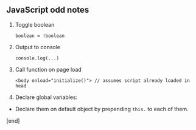 ## JavaScript odd notes

 1. Toggle boolean
 
        boolean = !boolean

 1. Output to console
 
        console.log(...)

 1. Call function on page load
 
        <body onload="initialize()"> // assumes script already loaded in head

 1. Declare global variables:
  *  Declare them on default object by prepending `this.` to each of them.

[end]
